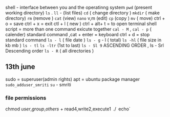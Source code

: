shell - interface between you and the operatinng system
`pwd` (present working directory)
`ls` . `ll` - (list files)
`cd` ( change directory )
`mkdir` ( make directory)
`rm` (remove )
`cat` (view)
`nano` v,m (edit)
`cp` (copy )
`mv` ( move)
ctrl + o = save 
ctrl + x = exit 
ctl + l ( new )
ctrl + alt+ t = to open terminal
shell script = more than one command exicute together 
`cal - M` , `cal - p` ( calender)
standard command ,cat + enter = keyboard 
ctrl + d = stop standard command 
`ls - l` ( file date )
`ls - g` - l ( total)
`ls -hl` ( file size in kb mb )
`ls - tl` 
`ls -ltr` (1st to last)
`ls - Sl 9` ASCENDING ORDER , ls - Srl Descending order 
`ls - R` ( all directories )                                                                
## 13th june
sudo = superuser(admin rights)
apt = ubuntu package manager 
`sudo_adduser_smriti`
`su` - smriti
### file permissions
chmod *user*,*group*,*others* + read4,write2,execute1`
`./`
`echo`
